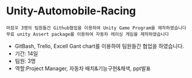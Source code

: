 # Unity-Automobile-Racing
```
마잠꼬 3명의 팀원들간 Github협업을 이용하여 Unity Game Program을 제작하였습니다
무료 unity Assert package를 이용하여 자동차 레이싱 게임을 제작하였습니다
```

- GitBash, Trello, Excell Gant chart를 이용하여 팀원들간 협업을 하였습니다. 
- 기간: 14일
- 팀원: 3명
- 역할:Project Manager, 자동차 배치&기능구현&채색, ppt발표

